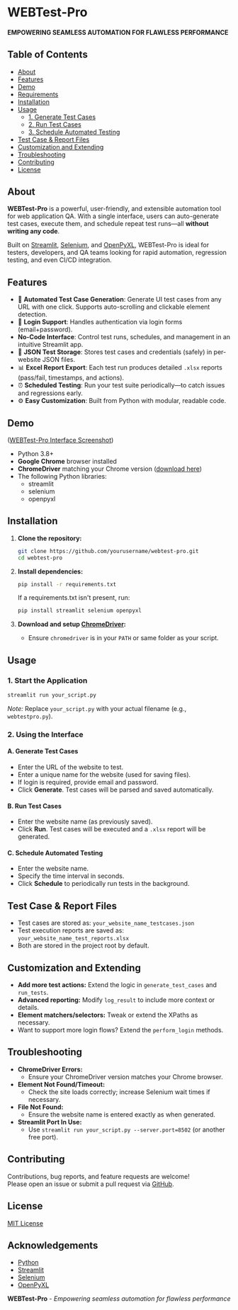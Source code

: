 # WEBTest-Pro

#### EMPOWERING SEAMLESS AUTOMATION FOR FLAWLESS PERFORMANCE

## Table of Contents

- [About](#about)
- [Features](#features)
- [Demo](#demo)
- [Requirements](#requirements)
- [Installation](#installation)
- [Usage](#usage)
  - [1. Generate Test Cases](#1-generate-test-cases)
  - [2. Run Test Cases](#2-run-test-cases)
  - [3. Schedule Automated Testing](#3-schedule-automated-testing)
- [Test Case & Report Files](#test-case--report-files)
- [Customization and Extending](#customization-and-extending)
- [Troubleshooting](#troubleshooting)
- [Contributing](#contributing)
- [License](#license)

## About

**WEBTest-Pro** is a powerful, user-friendly, and extensible automation tool for web application QA. With a single interface, users can auto-generate test cases, execute them, and schedule repeat test runs—all **without writing any code**.

Built on [Streamlit](https://streamlit.io/), [Selenium](https://www.selenium.dev/), and [OpenPyXL](https://openpyxl.readthedocs.io/en/stable/), WEBTest-Pro is ideal for testers, developers, and QA teams looking for rapid automation, regression testing, and even CI/CD integration.

## Features

- 🧪 **Automated Test Case Generation**: Generate UI test cases from any URL with one click. Supports auto-scrolling and clickable element detection.
- 🔐 **Login Support**: Handles authentication via login forms (email+password).
- **No-Code Interface**: Control test runs, schedules, and management in an intuitive Streamlit app.
- 📜 **JSON Test Storage**: Stores test cases and credentials (safely) in per-website JSON files.
- 📊 **Excel Report Export**: Each test run produces detailed `.xlsx` reports (pass/fail, timestamps, and actions).
- ⏰ **Scheduled Testing**: Run your test suite periodically—to catch issues and regressions early.
- ⚙️ **Easy Customization**: Built from Python with modular, readable code.

## Demo

([WEBTest-Pro Interface Screenshot](https://github.com/Akshat-0208/WEBTest-Pro/tree/4c3e13e7787e2d3198e565b9615646d0323cd04c/Application%20Visuals))

- Python 3.8+
- **Google Chrome** browser installed
- **ChromeDriver** matching your Chrome version ([download here](https://chromedriver.chromium.org/downloads))
- The following Python libraries:
  - streamlit
  - selenium
  - openpyxl

## Installation

1. **Clone the repository:**

    ```bash
    git clone https://github.com/yourusername/webtest-pro.git
    cd webtest-pro
    ```

2. **Install dependencies:**

    ```bash
    pip install -r requirements.txt
    ```

    If a requirements.txt isn't present, run:

    ```bash
    pip install streamlit selenium openpyxl
    ```

3. **Download and setup [ChromeDriver](https://chromedriver.chromium.org/downloads):**

    - Ensure `chromedriver` is in your `PATH` or same folder as your script.

## Usage

### 1. **Start the Application**

```bash
streamlit run your_script.py
```

_Note:_ Replace `your_script.py` with your actual filename (e.g., `webtestpro.py`).

### 2. **Using the Interface**

#### **A. Generate Test Cases**

- Enter the URL of the website to test.
- Enter a unique name for the website (used for saving files).
- If login is required, provide email and password.
- Click **Generate**. Test cases will be parsed and saved automatically.

#### **B. Run Test Cases**

- Enter the website name (as previously saved).
- Click **Run**. Test cases will be executed and a `.xlsx` report will be generated.

#### **C. Schedule Automated Testing**

- Enter the website name.
- Specify the time interval in seconds.
- Click **Schedule** to periodically run tests in the background.

## Test Case & Report Files

- Test cases are stored as: `your_website_name_testcases.json`
- Test execution reports are saved as: `your_website_name_test_reports.xlsx`
- Both are stored in the project root by default.

## Customization and Extending

- **Add more test actions:** Extend the logic in `generate_test_cases` and `run_tests`.
- **Advanced reporting:** Modify `log_result` to include more context or details.
- **Element matchers/selectors:** Tweak or extend the XPaths as necessary.
- Want to support more login flows? Extend the `perform_login` methods.

## Troubleshooting

- **ChromeDriver Errors:** 
  - Ensure your ChromeDriver version matches your Chrome browser.
- **Element Not Found/Timeout:** 
  - Check the site loads correctly; increase Selenium wait times if necessary.
- **File Not Found:** 
  - Ensure the website name is entered exactly as when generated.
- **Streamlit Port In Use:** 
  - Use `streamlit run your_script.py --server.port=8502` (or another free port).

## Contributing

Contributions, bug reports, and feature requests are welcome!  
Please open an issue or submit a pull request via [GitHub](https://github.com/Akshat-0208/WEBTest-Pro).

## License

[MIT License](LICENSE)

## Acknowledgements

- [Python](https://python.org/)
- [Streamlit](https://streamlit.io/)
- [Selenium](https://selenium.dev/)
- [OpenPyXL](https://openpyxl.readthedocs.io/)

**WEBTest-Pro** - _Empowering seamless automation for flawless performance_
